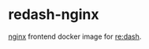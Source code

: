 # redash-nginx

[nginx](https://www.nginx.com/) frontend docker image for [re:dash](http://redash.io).
